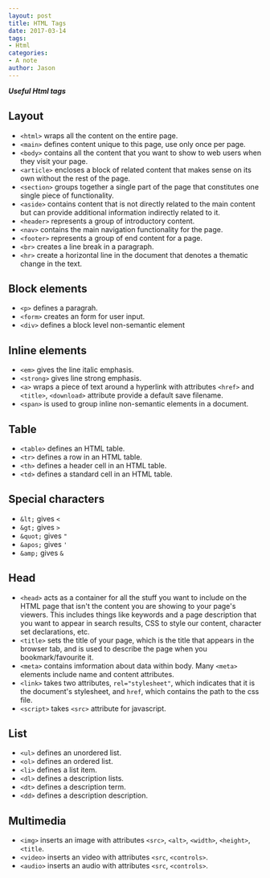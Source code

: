 ```yaml
---
layout: post
title: HTML Tags
date: 2017-03-14
tags:
- Html
categories:
- A note
author: Jason
---
```

<p><strong><em>Useful Html tags</em></strong></p>

## Layout
* `<html>` wraps all the content on the entire page.
* `<main>` defines content unique to this page, use only once per page.
* `<body>` contains all the content that you want to show to web users when they visit your page.
* `<article>` encloses a block of related content that makes sense on its own without the rest of the page.
* `<section>` groups together a single part of the page that constitutes one single piece of functionality.
* `<aside>` contains content that is not directly related to the main content but can provide additional information indirectly related to it.
* `<header>` represents a group of introductory content.
* `<nav>` contains the main navigation functionality for the page.
* `<footer>` represents a group of end content for a page.
* `<br>` creates a line break in a paragraph.
* `<hr>` create a horizontal line in the document that denotes a thematic change in the text.

## Block elements
* `<p>` defines a paragrah.
* `<form>` creates an form for user input.
* `<div>` defines a block level non-semantic element

## Inline elements
* `<em>` gives the line italic emphasis.
* `<strong>` gives line strong emphasis.
* `<a>` wraps a piece of text around a hyperlink with attributes `<href>` and `<title>`, `<download>` attribute provide a default save filename.
* `<span>` is used to group inline non-semantic elements in a document.

## Table
* `<table>` defines an HTML table.
* `<tr>` defines a row in an HTML table.
* `<th>` defines a header cell in an HTML table.
* `<td>` defines a standard cell in an HTML table.

## Special characters
* `&lt;` gives `<`
* `&gt;` gives `>`
* `&quot;` gives `"`
* `&apos;` gives `'`
* `&amp;` gives `&`

## Head
* `<head>` acts as a container for all the stuff you want to include on the HTML page that isn't the content you are showing to your page's viewers. This includes things like keywords and a page description that you want to appear in search results, CSS to style our content, character set declarations, etc.
* `<title>` sets the title of your page, which is the title that appears in the browser tab, and is used to describe the page when you bookmark/favourite it.
* `<meta>` contains imformation about  data within body. Many `<meta>` elements include name and content attributes.
* `<link>` takes two attributes, `rel="stylesheet"`, which indicates that it is the document's stylesheet, and `href`, which contains the path to the css file.
* `<script>` takes `<src>` attribute for javascript.

## List
* `<ul>` defines an unordered list.
* `<ol>` defines an ordered list.
* `<li>` defines a list item.
* `<dl>` defines a description lists.
* `<dt>` defines a description term.
* `<dd>` defines a description description.

## Multimedia
* `<img>` inserts an image with attributes `<src>`, `<alt>`, `<width>`, `<height>`, `<title`.
* `<video>` inserts an video with attributes `<src`, `<controls>`.
* `<audio>` inserts an audio with attributes `<src`, `<controls>`.
